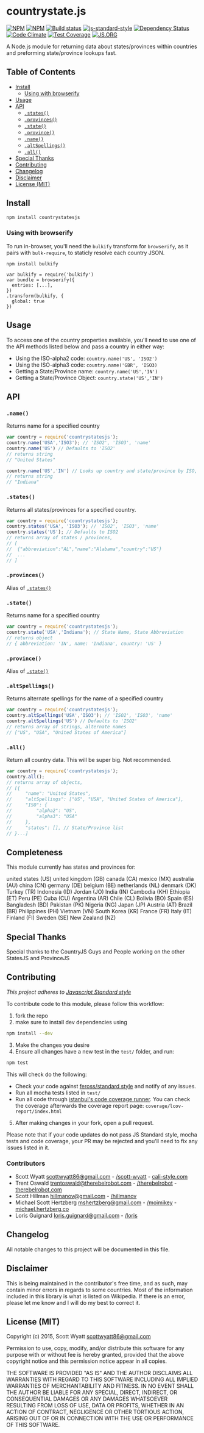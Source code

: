 # countrystate.js

[![NPM](https://nodei.co/npm/countrystatesjs.png?downloads=true)](https://nodei.co/npm/countrystatesjs/)
[![NPM](https://nodei.co/npm-dl/countrystatesjs.png?months=3&height=2)](https://nodei.co/npm/countrystatesjs/)
[![Build status][ci-image]][ci-url]
[![js-standard-style](https://img.shields.io/badge/code%20style-standard-brightgreen.svg)](https://github.com/feross/standard)
[![Dependency Status](https://david-dm.org/scott-wyatt/countrystatesjs.svg)](https://david-dm.org/scott-wyatt/countrystatesjs)
[![Code Climate](https://codeclimate.com/github/scott-wyatt/countrystatesjs/badges/gpa.svg)](https://codeclimate.com/github/scott-wyatt/countrystatesjs)
[![Test Coverage](https://codeclimate.com/github/scott-wyatt/countrystatesjs/badges/coverage.svg)](https://codeclimate.com/github/scott-wyatt/countrystatesjs)
[![JS.ORG](https://img.shields.io/badge/js.org-country-ffb400.svg?style=flat)](http://js.org)

A Node.js module for returning data about states/provinces within countries and preforming state/province lookups fast.

## Table of Contents

* [Install](#install)
  * [Using with browserify](#browserify)
* [Usage](#usage)
* [API](#api)
  * [`.states()`](#states)
  * [`.provinces()`](#provinces)
  * [`.state()`](#states)
  * [`.province()`](#provinces)
  * [`.name()`](#name)
  * [`.altSpellings()`](#altspellings)
  * [`.all()`](#all)
* [Special Thanks](#special-thanks)
* [Contributing](#contributing)
* [Changelog](#changelog)
* [Disclaimer](#disclaimer)
* [License (MIT)](#license-mit)

## Install

```bash
npm install countrystatesjs
```

### Using with browserify

To run in-browser, you'll need the `bulkify` transform for `browserify`, as it pairs with `bulk-require`, to staticly resolve each country JSON.

```
npm install bulkify
```

```
var bulkify = require('bulkify')
var bundle = browserify({
  entries: [...],
})
.transform(bulkify, {
  global: true
})
```

## Usage

To access one of the country properties available, you'll need to use one of the API methods listed below and pass a country in either way:

- Using the ISO-alpha2 code: `country.name('US', 'ISO2')`
- Using the ISO-alpha3 code: `country.name('GBR', 'ISO3)`
- Getting a State/Province name: `country.name('US','IN')`
- Getting a State/Province Object: `country.state('US','IN')`

## API

### `.name()`

Returns name for a specified country

```javascript
var country = require('countrystatesjs');
country.name('USA','ISO3'); // 'ISO2', 'ISO3', 'name'
country.name('US') // Defaults to 'ISO2'
// returns string
// "United States"

country.name('US','IN') // Looks up country and state/province by ISO, Name, and Alternative Spellings
// returns string
// "Indiana"
```

### `.states()`

Returns all states/provinces for a specified country.

```JavaScript
var country = require('countrystatesjs');
country.states('USA', 'ISO3'); // 'ISO2', 'ISO3', 'name'
country.states('US'); // Defaults to ISO2
// returns array of states / provinces,
// [
//  {"abbreviation":"AL","name":"Alabama","country":"US"}
//  ...
// ]
```

### `.provinces()`

Alias of [`.states()`]()


### `.state()`

Returns name for a specified country

```javascript
var country = require('countrystatesjs');
country.state('USA','Indiana'); // State Name, State Abbreviation
// returns object
// { abbreviation: 'IN', name: 'Indiana', country: 'US' }

```

### `.province()`

Alias of [`.state()`]()

### `.altSpellings()`

Returns alternate spellings for the name of a specified country

```javascript
var country = require('countrystatesjs');
country.altSpellings('USA','ISO3'); // 'ISO2', 'ISO3', 'name'
country.altSpellings('US') // Defaults to 'ISO2'
// returns array of strings, alternate names
// ["US", "USA", "United States of America"]
```

### `.all()`

Return all country data. This will be super big. Not recommended.

```JavaScript
var country = require('countrystatesjs');
country.all();
// returns array of objects,
// [{
//     "name": "United States",
//     "altSpellings": ["US", "USA", "United States of America"],
//     "ISO": {
//         "alpha2": "US",
//         "alpha3": "USA"
//     },
//     "states": [], // State/Province list
// }...]
```

## Completeness
This module currently has states and provinces for:

united states (US)
united kingdom (GB)
canada (CA)
mexico (MX)
australia (AU)
china (CN)
germany (DE)
belgium (BE)
netherlands (NL)
denmark (DK)
Turkey (TR)
Indonesia (ID)
Jordan (JO)
India (IN)
Cambodia (KH)
Ethiopia (ET)
Peru (PE)
Cuba (CU)
Argentina (AR)
Chile (CL)
Bolivia (BO)
Spain (ES)
Bangladesh (BD)
Pakistan (PK)
Nigeria (NG)
Japan (JP)
Austria (AT)
Brazil (BR)
Philippines (PH)
Vietnam (VN)
South Korea (KR)
France (FR)
Italy (IT)
Finland (FI)
Sweden (SE)
New Zealand (NZ)

## Special Thanks

Special thanks to the CountryJS Guys and People working on the other StatesJS and ProvinceJS

## Contributing

*This project adheres to [Javascript Standard style](https://github.com/feross/standard)*

To contribute code to this module, please follow this workflow: 

1. fork the repo
2. make sure to install dev dependencies using

  ```bash
  npm install --dev
  ```

3. Make the changes you desire
4. Ensure all changes have a new test in the `test/` folder, and run:

  ```bash
  npm test
  ```

  This will check do the following:
  * Check your code against [feross/standard style](https://github.com/feross/standard) and notify of any issues.
  * Run all mocha tests listed in `test/`
  * Run all code through [istanbul's code coverage runner](https://github.com/gotwarlost/istanbul). You can check the coverage afterwards the coverage report page: `coverage/lcov-report/index.html`

5. After making changes in your fork, open a pull request.

Please note that if your code updates do not pass JS Standard style, mocha tests and code coverage, your PR may be rejected and you'll need to fix any issues listed in it.

### Contributors
* Scott Wyatt <a href="mailto:scottwyatt86@gmail.com">scottwyatt86@gmail.com</a> - [/scott-wyatt](https://github.com/scott-wyatt) - [cali-style.com](http://cali-style.com)
* Trent Oswald <a href="mailto:trentoswald@therebelrobot.com">trentoswald@therebelrobot.com</a> - [/therebelrobot](https://github.com/therebelrobot) - [therebelrobot.com](http://therebelrobot.com)
* Scott Hillman <a href="mailto:hillmanov@gmail.com">hillmanov@gmail.com</a> - [/hillmanov](https://github.com/hillmanov)
* Michael Scott Hertzberg <a href="mailto:mshertzberg@gmail.com">mshertzberg@gmail.com</a> - [/moimikey](https://github.com/moimonkey) - [michael.hertzberg.co](http://michael.hertzberg.co)
* Loris Guignard <a href="mailto:loris.guignard@gmail.com">loris.guignard@gmail.com</a> - [/loris](https://github.com/loris)

## Changelog

All notable changes to this project will be documented in this file.

## Disclaimer

This is being maintained in the contributor's free time, and as such, may contain minor errors in regards to some countries.
Most of the information included in this library is what is listed on Wikipedia. If there is an error, 
please let me know and I will do my best to correct it.

## License (MIT)

Copyright (c) 2015, Scott Wyatt <scottwyatt86@gmail.com>

Permission to use, copy, modify, and/or distribute this software for any purpose with or without fee is hereby granted,
provided that the above copyright notice and this permission notice appear in all copies.

THE SOFTWARE IS PROVIDED "AS IS" AND THE AUTHOR DISCLAIMS ALL WARRANTIES WITH REGARD TO THIS SOFTWARE INCLUDING ALL
IMPLIED WARRANTIES OF MERCHANTABILITY AND FITNESS. IN NO EVENT SHALL THE AUTHOR BE LIABLE FOR ANY SPECIAL, DIRECT,
INDIRECT, OR CONSEQUENTIAL DAMAGES OR ANY DAMAGES WHATSOEVER RESULTING FROM LOSS OF USE, DATA OR PROFITS, WHETHER IN AN
ACTION OF CONTRACT, NEGLIGENCE OR OTHER TORTIOUS ACTION, ARISING OUT OF OR IN CONNECTION WITH THE USE OR PERFORMANCE OF
THIS SOFTWARE.

[ci-image]: https://img.shields.io/travis/scott-wyatt/countrystatesjs/master.svg?style=flat-square
[ci-url]: https://travis-ci.org/scott-wyatt/countrystatesjs
